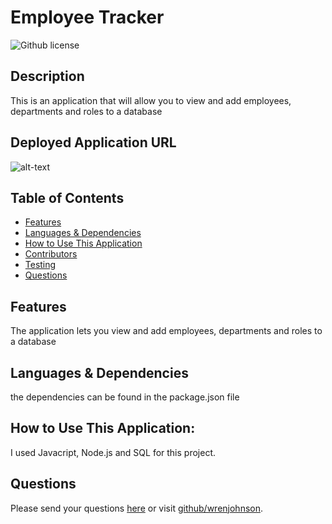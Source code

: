 # Employee Tracker 
  ![Github license](https://img.shields.io/badge/license--blue.svg)
  ## Description
  This is an application that will allow you to view and add employees, departments and roles to a database
  ## Deployed Application URL
  ![alt-text](undefined)
  ## Table of Contents
  * [Features](#features)
  * [Languages & Dependencies](#languagesanddependencies)
  * [How to Use This Application](#HowtoUseThisApplication)
  * [Contributors](#contributors)
  * [Testing](#testing)
  * [Questions](#questions)
  ## Features
  The application lets you view and add employees, departments and roles to a database
  ## Languages & Dependencies
  the dependencies can be found in the package.json file
  ## How to Use This Application:
  I used Javacript, Node.js and SQL for this project.
  ## Questions
  Please send your questions [here](mailto:wrenjohnson22@gmail.com?subject=[GitHub]%20Dev%20Connect) or visit [github/wrenjohnson](https://github.com/wrenjohnson).
  
